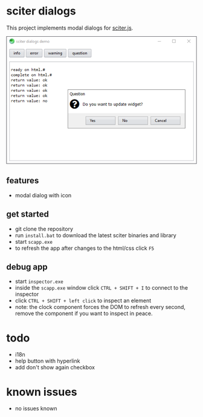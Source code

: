 # sciter dialogs

This project implements modal dialogs for [sciter.js](https://sciter.com/).

![sciter dialogs screenshot](screenshot.png)

## features

- modal dialog with icon

## get started

- git clone the repository
- run `install.bat` to download the latest sciter binaries and library
- start `scapp.exe`
- to refresh the app after changes to the html/css click `F5`

## debug app

- start `inspector.exe`
- inside the `scapp.exe` window click `CTRL + SHIFT + I` to connect to the inspector
- click `CTRL + SHIFT + left click` to inspect an element
- note: the clock component forces the DOM to refresh every second, remove the component if you want to inspect in peace.

# todo
- i18n
- help button with hyperlink
- add don't show again checkbox

# known issues

- no issues known

